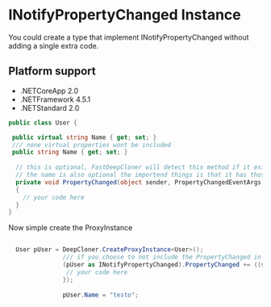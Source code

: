 # INotifyPropertyChanged Instance

You could create a type that implement INotifyPropertyChanged without adding a single extra code.

## Platform support
* .NETCoreApp 2.0
* .NETFramework 4.5.1
* .NETStandard 2.0

```csharp
public class User {

 public virtual string Name { get; set; }
 /// none virtual properties wont be included
 public string Name { get; set; }
 
  // this is optional, FastDeepCloner will detect this method if it exist.
  // the name is also optional the importend things is that it has those parameters below
  private void PropertyChanged(object sender, PropertyChangedEventArgs e)
  {
    // your code here
  }
}


```
Now simple create the ProxyInstance

```csharp

  User pUser = DeepCloner.CreateProxyInstance<User>();     
               /// if you choose to not include the PropertyChanged in the class, you could simple bind it here 
               (pUser as INotifyPropertyChanged).PropertyChanged += ((sender, e)=> {  
                // your code here
               });
               
               pUser.Name = "testo";

```
